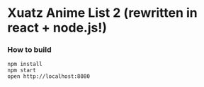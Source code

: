 # Xuatz Anime List 2 (rewritten in react + node.js!)

### How to build

```
npm install
npm start
open http://localhost:8080
```
